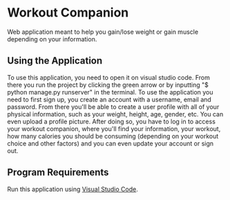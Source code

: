 # Workout Companion
Web application meant to help you gain/lose weight or gain muscle depending on your information.

## Using the Application
To use this application, you need to open it on visual studio code. From there you run the project by clicking the green arrow or by inputting "$ python manage.py runserver" in the terminal. To use the application you need to first sign up, you create an account with a username, email and password. From there you'll be able to create a user profile with all of your physical information, such as your weight, height, age, gender, etc. You can even upload a profile picture. After doing so, you have to log in to access your workout companion, where you'll find your information, your workout, how many calories you should be consuming (depending on your workout choice and other factors) and you can even update your account or sign out.

## Program Requirements
Run this application using [Visual Studio Code](https://code.visualstudio.com/).
